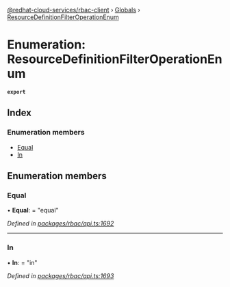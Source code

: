 [@redhat-cloud-services/rbac-client](../README.md) › [Globals](../globals.md) › [ResourceDefinitionFilterOperationEnum](resourcedefinitionfilteroperationenum.md)

# Enumeration: ResourceDefinitionFilterOperationEnum

**`export`** 

## Index

### Enumeration members

* [Equal](resourcedefinitionfilteroperationenum.md#equal)
* [In](resourcedefinitionfilteroperationenum.md#in)

## Enumeration members

###  Equal

• **Equal**: = "equal"

*Defined in [packages/rbac/api.ts:1692](https://github.com/fhlavac/javascript-clients/blob/master/packages/rbac/api.ts#L1692)*

___

###  In

• **In**: = "in"

*Defined in [packages/rbac/api.ts:1693](https://github.com/fhlavac/javascript-clients/blob/master/packages/rbac/api.ts#L1693)*
